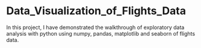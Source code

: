 # Data_Visualization_of_Flights_Data
In this project, I have demonstrated the walkthrough of exploratory data analysis with python using numpy, pandas, matplotlib and seaborn of flights data.
